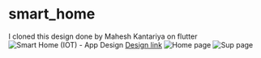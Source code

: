 # smart_home
I cloned this design done by Mahesh Kantariya on flutter
![Smart Home (IOT) - App Design](https://i.ibb.co/4mybB8P/Fire-Shot-Capture-107-Dribbble-thumd-png-by-Mahesh-Kantariya-dribbble-com.png[/img)
[Design link](https://dribbble.com/shots/6339555-Smart-Home-IOT-App-Design/attachments)
![Home page](https://i.ibb.co/0nNwcjg/Screen-Shot-1441-05-24-at-11-14-37-PM.png[/img)
![Sup page](https://i.ibb.co/fkg5rtH/Screen-Shot-1441-05-24-at-11-14-48-PM.png[/img)
